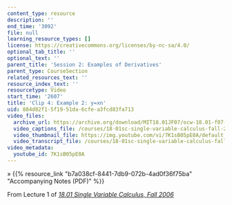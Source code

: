 ```yaml
---
content_type: resource
description: ''
end_time: '3092'
file: null
learning_resource_types: []
license: https://creativecommons.org/licenses/by-nc-sa/4.0/
optional_tab_title: ''
optional_text: ''
parent_title: 'Session 2: Examples of Derivatives'
parent_type: CourseSection
related_resources_text: ''
resource_index_text: ''
resourcetype: Video
start_time: '2607'
title: 'Clip 4: Example 2: y=xn'
uid: 884d82f1-5f19-51da-6cfe-a3fcd83fa713
video_files:
  archive_url: https://archive.org/download/MIT18.01JF07/ocw-18.01-f07-lec01_300k.mp4
  video_captions_file: /courses/18-01sc-single-variable-calculus-fall-2010/c4d4b083c91458949be8acd6f86a855b_7K1sB05pE0A.vtt
  video_thumbnail_file: https://img.youtube.com/vi/7K1sB05pE0A/default.jpg
  video_transcript_file: /courses/18-01sc-single-variable-calculus-fall-2010/d131aa705f56e5f2154e670281cbfb45_7K1sB05pE0A.pdf
video_metadata:
  youtube_id: 7K1sB05pE0A
---
```


» {{% resource_link "b7a038cf-8441-7db9-072b-4ad0f36f75ba" "Accompanying Notes (PDF)" %}}

From Lecture 1 of [_18.01 Single Variable Calculus, Fall 2006_](/courses/18-01-single-variable-calculus-fall-2006/video_galleries/video-lectures)


